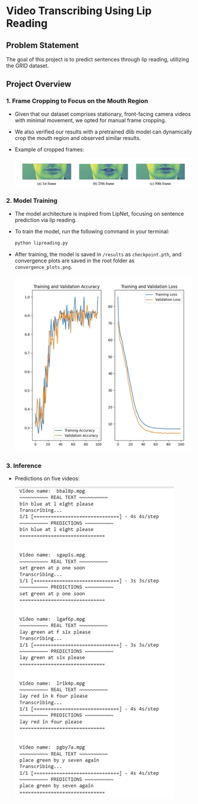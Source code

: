 # Video Transcribing Using Lip Reading

## Problem Statement

The goal of this project is to predict sentences through lip reading, utilizing the GRID dataset.

## Project Overview

### 1. Frame Cropping to Focus on the Mouth Region

- Given that our dataset comprises stationary, front-facing camera videos with minimal movement, we opted for manual frame cropping.
- We also verified our results with a pretrained dlib model can dynamically crop the mouth region and observed similar results.
- Example of cropped frames:

    ![Cropped Frames](images/cropped_frames.png)

### 2. Model Training

- The model architecture is inspired from LipNet, focusing on sentence prediction via lip reading.
- To train the model, run the following command in your terminal:

    ```bash
    python lipreading.py
    ```

- After training, the model is saved in `/results` as `checkpoint.pth`, and convergence plots are saved in the root folder as `convergence_plots.png`.

    ![Convergence Plot](images/convergence_plot.png)

### 3. Inference

- Predictions on five videos:

  ![Prediction 1](images/predictions.png)
